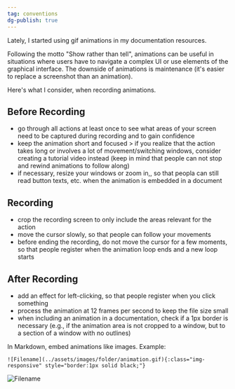 ```yaml
---
tag: conventions
dg-publish: true
---
```


Lately, I started using gif animations in my documentation resources.

Following the motto "Show rather than tell", animations can be useful in situations where users have to navigate a complex UI or use elements of the graphical interface. The downside of animations is maintenance (it's easier to replace a screenshot than an animation).

Here's what I consider, when recording animations.

## Before Recording 
- go through all actions at least once to see what areas of your screen need to be captured during recording and to gain confidence
- keep the animation short and focused > if you realize that the action takes long or involves a lot of movement/switching windows, consider creating a tutorial video instead  (keep in mind that people can not stop and rewind animations to follow along)
- if necessary, resize your windows or zoom in,, so that peopla can still read button texts, etc. when the animation is embedded in a document

## Recording
- crop the recording screen to only include the areas relevant for the action
- move the cursor slowly, so that people can follow your movements
- before ending the recording, do not move the cursor for a few moments, so that people register when the animation loop ends and a new loop starts

## After Recording
- add an effect for left-clicking, so that people register when you click something
- process the animation at 12 frames per second to keep the file size small
- when including an animation in a documentation, check if a 1px border is necessary (e.g., if the animation area is not cropped to a window, but to a section of a window with no outlines)

In Markdown, embed animations like images. Example:
```
![Filename](../assets/images/folder/animation.gif){:class="img-responsive" style="border:1px solid black;"}
```

![Filename](https://helpcenter.theobald-software.com/yunio/assets/images/yunio/documentation/va02param.gif)